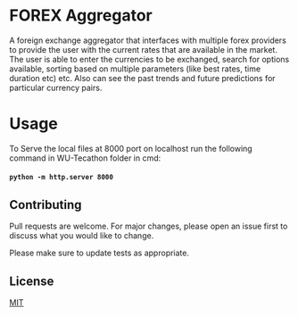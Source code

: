 # FOREX Aggregator

A foreign exchange aggregator that interfaces with multiple forex providers to provide the user with the current rates that are available in the market. The user is able to enter the currencies to be exchanged, search for options available, sorting based on multiple parameters (like best rates, time duration etc) etc. Also can see the past trends and future predictions for particular currency pairs.
<!-- ## Installation

<!-- Use the package manager [pip](https://pip.pypa.io/en/stable/) to install foobar. -->
<!-- ```bash
pip install foobar
``` --> 

# Usage

To Serve the local files at 8000 port on localhost run the following command in WU-Tecathon folder in cmd:

#### `python -m http.server 8000`
<!-- 
```python
import foobar

foobar.pluralize('word') # returns 'words'
foobar.pluralize('goose') # returns 'geese'
foobar.singularize('phenomena') # returns 'phenomenon'
``` -->

## Contributing
Pull requests are welcome. For major changes, please open an issue first to discuss what you would like to change.

Please make sure to update tests as appropriate.

## License
[MIT](https://choosealicense.com/licenses/mit/)

